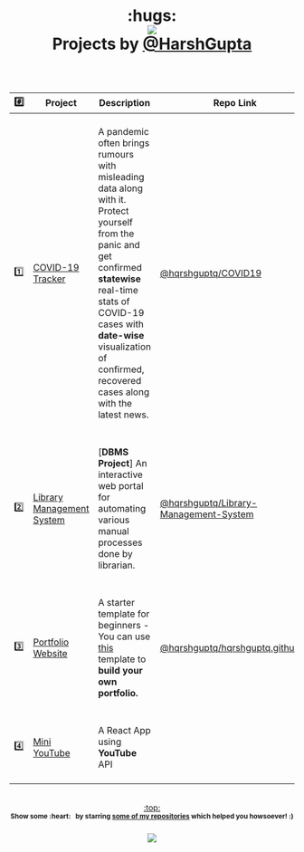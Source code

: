 <h1 align="center">:hugs:<br>
  <a href="https://github.com/hqrshguptq"><img src="https://awesome.re/badge.svg"/></a> <br>Projects by <a href="https://github.com/hqrshguptq">@HarshGupta</a>
</h1>
<br><br>

| :hash: | Project | Description | Repo Link |
|:--------:|---------|-------------|-----------|
| :one: | [COVID-19 Tracker](https://updatingsoon) |  <br>A pandemic often brings rumours with misleading data along with it. Protect yourself from the panic and get confirmed **statewise** real-time stats of COVID-19 cases with **date-wise** visualization of confirmed, recovered cases along with the latest news. <br><br> | [@hqrshguptq/COVID19](https://github.com/hqrshguptq/COVID19)  |
| :two: | [Library Management System](https:updatingsoon) | <br>[**DBMS Project**] An interactive web portal for automating various manual processes done by librarian.<br><br> | [@hqrshguptq/Library-Management-System](https://github.com/hqrshguptq/Library-Management-System) |
| :three: | [Portfolio Website](https://github.com/hqrshguptq/hqrshguptq.github.io) | <br>A starter template for beginners - You can use [this](https://github.com/hqrshguptq/hqrshguptq.github.io) template to **build your own portfolio.** <br><br>| [@hqrshguptq/hqrshguptq.github.io](https://github.com/hqrshguptq/hqrshguptq.github.io) |
| :four: | [Mini YouTube](https://updatingsoon/) | <br>A React App using **YouTube** API<br><br> | [](https://github.com/hqrshguptq/updatingsoon)


<p align="center"><br><a href="#hugs---projects-by-harshgupta">:top:</a><br><sup><strong>Show some&nbsp;:heart:&nbsp; &nbsp;by starring <a href="https://github.com/hqrshguptq?tab=repositories">some of my repositories</a> which helped you howsoever! :)<strong></sup><br><br><a href="https://twitter.com/hqrshguptq"> </a> <a href="https://github.com/hqrshguptq/"><img src="https://img.shields.io/github/followers/hqrshguptq.svg?label=Follow%20@hqrshguptq&style=social"> </a><br></p>
